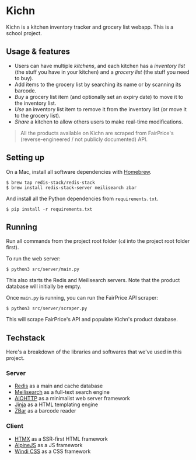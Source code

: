 # Kichn

Kichn is a kitchen inventory tracker and grocery list webapp. This is a school project.

## Usage & features

- Users can have multiple *kitchens*, and each kitchen has a *inventory list* (the stuff you have in your kitchen) and a *grocery list* (the stuff you need to buy).
- Add items to the grocery list by searching its name or by scanning its barcode.
- *Buy* a grocery list item (and optionally set an expiry date) to move it to the inventory list.
- *Use* an inventory list item to remove it from the inventory list (or move it to the grocery list).
- *Share* a kitchen to allow others users to make real-time modifications.

>  All the products available on Kichn are scraped from FairPrice's (reverse-engineered / not publicly documented) API.

## Setting up

On a Mac, install all software dependencies with [Homebrew](https://brew.sh/).

```
$ brew tap redis-stack/redis-stack
$ brew install redis-stack-server meilisearch zbar
```

And install all the Python dependencies from `requirements.txt`.

```
$ pip install -r requirements.txt
```

## Running

Run all commands from the project root folder (`cd` into the project root folder first).

To run the web server:

```
$ python3 src/server/main.py
```

This also starts the Redis and Meilisearch servers. Note that the product database will initially be empty.

Once `main.py` is running, you can run the FairPrice API scraper:

```
$ python3 src/server/scraper.py
```

This will scrape FairPrice's API and populate Kichn's product database.

## Techstack

Here's a breakdown of the libraries and softwares that we've used in this project.

### Server

- [Redis](https://redis.io/) as a main and cache database
- [Meilisearch](https://www.meilisearch.com/) as a full-text search engine
- [AIOHTTP](https://docs.aiohttp.org/en/stable/) as a minimalist web server framework
- [Jinja](https://jinja.palletsprojects.com/en/3.1.x/) as a HTML templating engine
- [ZBar](https://zbar.sourceforge.net/) as a barcode reader

### Client

- [HTMX](https://htmx.org/) as a SSR-first HTML framework
- [AlpineJS](https://alpinejs.dev/) as a JS framework
- [Windi CSS](https://windicss.org/) as a CSS framework
